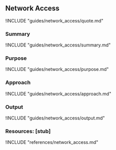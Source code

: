 ## Network Access

!INCLUDE "guides/network_access/quote.md"

### Summary

!INCLUDE "guides/network_access/summary.md"

### Purpose 

!INCLUDE "guides/network_access/purpose.md"

### Approach

!INCLUDE "guides/network_access/approach.md"

### Output

!INCLUDE "guides/network_access/output.md"

### Resources: [stub]

!INCLUDE "references/network_access.md"
